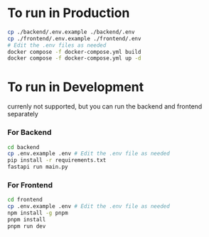 # To run in Production

```bash
cp ./backend/.env.example ./backend/.env
cp ./frontend/.env.example ./frontend/.env 
# Edit the .env files as needed
docker compose -f docker-compose.yml build
docker compose -f docker-compose.yml up -d
```

# To run in Development
currenly not supported, but you can run the backend and frontend separately 

### For Backend
```bash
cd backend
cp .env.example .env # Edit the .env file as needed
pip install -r requirements.txt
fastapi run main.py
```
### For Frontend
```bash
cd frontend
cp .env.example .env # Edit the .env file as needed
npm install -g pnpm
pnpm install
pnpm run dev